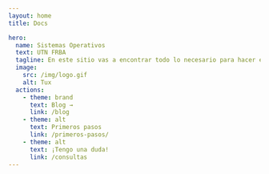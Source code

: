 ```yaml
---
layout: home
title: Docs

hero:
  name: Sistemas Operativos
  text: UTN FRBA
  tagline: En este sitio vas a encontrar todo lo necesario para hacer el TP de Sistemas Operativos.
  image:
    src: /img/logo.gif
    alt: Tux
  actions:
    - theme: brand
      text: Blog →
      link: /blog
    - theme: alt
      text: Primeros pasos
      link: /primeros-pasos/
    - theme: alt
      text: ¡Tengo una duda!
      link: /consultas
---
```


<Posts :filter="(_, index) => index === 0" />
